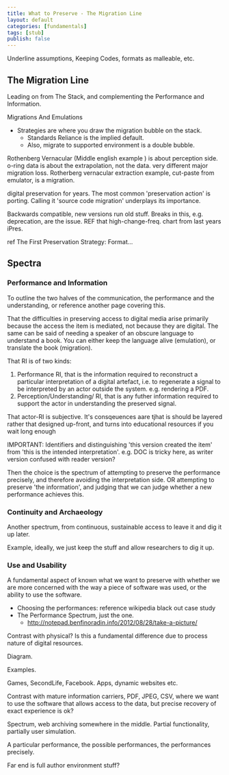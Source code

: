 ```yaml
---
title: What to Preserve - The Migration Line
layout: default
categories: [fundamentals]
tags: [stub]
publish: false
---
```


Underline assumptions, Keeping Codes, formats as malleable, etc.

The Migration Line
------------------

Leading on from The Stack, and complementing the Performance and Information.

Migrations And Emulations
- Strategies are where you draw the migration bubble on the stack.
    - Standards Reliance is the implied default.
    - Also, migrate to supported environment is a double bubble.

Rothenberg Vernacular (Middle english example ) is about perception side.
o-ring data is about the extrapolation, not the data. very different major migration loss.
Rotherberg vernacular extraction example, cut-paste from emulator, is a migration.


 digital preservation for years. The most common 'preservation action' is porting. Calling it 'source code migration' underplays its importance.

Backwards compatible, new versions run old stuff. Breaks in this, e.g. deprecation, are the issue.
REF that high-change-freq. chart from last years iPres.

ref The First Preservation Strategy: Format...

Spectra
-------

### Performance and Information

To outline the two halves of the communication, the performance and the understanding, or reference another page covering this.

That the difficulties in preserving access to digital media arise primarily because the access the item is mediated, not because they are digital. The same can be said of needing a speaker of an obscure language to understand a book. You can either keep the language alive (emulation), or translate the book (migration).

That RI is of two kinds:

1. Performance RI, that is the information required to reconstruct a particular interpretation of a digital artefact, i.e. to regenerate a signal to be interpreted by an actor outside the system. e.g. rendering a PDF.
2. Perception/Understanding/ RI, that is any futher information required to support the actor in understanding the preserved signal.

That actor-RI is subjective. It's consqeuences aare tjhat is should be layered rather that designed up-front, and turns into educational resources if you wait long enough

IMPORTANT: Identifiers and distinguishing 'this version created the item' from 'this is the intended interpretation'. e.g. DOC is tricky here, as writer version confused with reader version?

Then the choice is the spectrum of attempting to preserve the performance precisely, and therefore avoiding the interpretation side. OR attempting to preserve 'the information', and judging that we can judge whether a new performance achieves this.


### Continuity and Archaeology

Another spectrum, from continuous, sustainable access to leave it and dig it up later.

Example, ideally, we just keep the stuff and allow researchers to dig it up.

### Use and Usability

A fundamental aspect of known what we want to preserve with whether we are more concerned with the way a piece of software was used, or the ability to use the software.

- Choosing the performances: reference wikipedia black out case study
- The Performance Spectrum, just the one.
    - http://notepad.benfinoradin.info/2012/08/28/take-a-picture/

Contrast with physical? Is this a fundamental difference due to process nature of digital resources.

Diagram.

Examples.

Games, SecondLife, Facebook. Apps, dynamic websites etc.

Contrast with mature information carriers, PDF, JPEG, CSV, where we want to use the software that allows access to the data, but precise recovery of exact experience is ok?

Spectrum, web archiving somewhere in the middle. Partial functionality, partially user simulation.

A particular performance, the possible performances, the performances precisely.

Far end is full author environment stuff?

